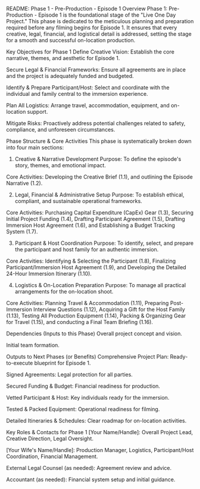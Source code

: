 README: Phase 1 - Pre-Production - Episode 1
Overview
Phase 1: Pre-Production - Episode 1 is the foundational stage of the "Live One Day Project." This phase is dedicated to the meticulous planning and preparation required before any filming begins for Episode 1. It ensures that every creative, legal, financial, and logistical detail is addressed, setting the stage for a smooth and successful on-location production.

Key Objectives for Phase 1
Define Creative Vision: Establish the core narrative, themes, and aesthetic for Episode 1.

Secure Legal & Financial Frameworks: Ensure all agreements are in place and the project is adequately funded and budgeted.

Identify & Prepare Participant/Host: Select and coordinate with the individual and family central to the immersion experience.

Plan All Logistics: Arrange travel, accommodation, equipment, and on-location support.

Mitigate Risks: Proactively address potential challenges related to safety, compliance, and unforeseen circumstances.

Phase Structure & Core Activities
This phase is systematically broken down into four main sections:

1. Creative & Narrative Development
Purpose: To define the episode's story, themes, and emotional impact.

Core Activities: Developing the Creative Brief (1.1), and outlining the Episode Narrative (1.2).

2. Legal, Financial & Administrative Setup
Purpose: To establish ethical, compliant, and sustainable operational frameworks.

Core Activities: Purchasing Capital Expenditure (CapEx) Gear (1.3), Securing Initial Project Funding (1.4), Drafting Participant Agreement (1.5), Drafting Immersion Host Agreement (1.6), and Establishing a Budget Tracking System (1.7).

3. Participant & Host Coordination
Purpose: To identify, select, and prepare the participant and host family for an authentic immersion.

Core Activities: Identifying & Selecting the Participant (1.8), Finalizing Participant/Immersion Host Agreement (1.9), and Developing the Detailed 24-Hour Immersion Itinerary (1.10).

4. Logistics & On-Location Preparation
Purpose: To manage all practical arrangements for the on-location shoot.

Core Activities: Planning Travel & Accommodation (1.11), Preparing Post-Immersion Interview Questions (1.12), Acquiring a Gift for the Host Family (1.13), Testing All Production Equipment (1.14), Packing & Organizing Gear for Travel (1.15), and conducting a Final Team Briefing (1.16).

Dependencies (Inputs to this Phase)
Overall project concept and vision.

Initial team formation.

Outputs to Next Phases (or Benefits)
Comprehensive Project Plan: Ready-to-execute blueprint for Episode 1.

Signed Agreements: Legal protection for all parties.

Secured Funding & Budget: Financial readiness for production.

Vetted Participant & Host: Key individuals ready for the immersion.

Tested & Packed Equipment: Operational readiness for filming.

Detailed Itineraries & Schedules: Clear roadmap for on-location activities.

Key Roles & Contacts for Phase 1
[Your Name/Handle]: Overall Project Lead, Creative Direction, Legal Oversight.

[Your Wife's Name/Handle]: Production Manager, Logistics, Participant/Host Coordination, Financial Management.

External Legal Counsel (as needed): Agreement review and advice.

Accountant (as needed): Financial system setup and initial guidance.
